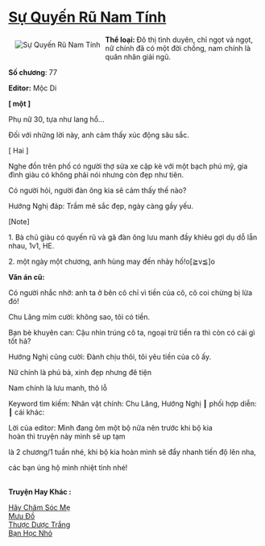<a href="https://utruyen.com/truyen/su-quyen-ru-nam-tinh/19052/" title="Sự Quyến Rũ Nam Tính"><h1>Sự Quyến Rũ Nam Tính</h1></a><div style="display:table"><img align="right" style="float: left; padding: 10px;" src="https://utruyen.com/images/story/200x260/su-quyen-ru-nam-tinh.jpg" alt="Sự Quyến Rũ Nam Tính"><b>Thể loại: </b>Đô thị tình duyên, chỉ ngọt và ngọt, nữ chính đã có một đời chồng, nam chính là quân nhân giải ngũ.<p></p><b>Số chương</b>: 77<p></p><b>Editor:</b> Mộc Di<p></p><b>[ một ]</b><p></p>Phụ nữ 30, tựa như lang hổ...<p></p>Đối với những lời này, anh cảm thấy xúc động sâu sắc.<p></p>[ Hai ]<p></p>Nghe đồn trên phố có người thợ sửa xe cặp kè với một bạch phú mỹ, gia đình giàu có không phải nói nhưng còn đẹp như tiên.<p></p>Có người hỏi, người đàn ông kia sẽ cảm thấy thế nào?<p></p>Hướng Nghị đáp: Trầm mê sắc đẹp, ngày càng gầy yếu.<p></p>[Note]<p></p>1. Bà chủ giàu có quyến rũ và gã đàn ông lưu manh đầy khiêu gợi dụ dỗ lẫn nhau, 1v1, HE.<p></p>2. một ngày một chương, anh hùng may đến nhảy hố!o[≧v≦]o<p></p><b>Văn án cũ:</b><p></p>Có người nhắc nhở: anh ta ở bên cô chỉ vì tiền của cô, cô coi chừng bị lừa đó!<p></p>Chu Lăng mỉm cười: không sao, tôi có tiền.<p></p>Bạn bè khuyên can: Cậu nhìn trúng cô ta, ngoại trừ tiền ra thì còn có cái gì tốt hả?<p></p>Hướng Nghị cũng cười: Đành chịu thôi, tôi yêu tiền của cô ấy.<p></p>Nữ chính là phú bà, xinh đẹp nhưng đê tiện<p></p>Nam chính là lưu manh, thô lỗ<p></p>Keyword tìm kiếm: Nhân vật chính: Chu Lăng, Hướng Nghị ┃ phối hợp diễn: ┃ cái khác:<p></p>Lời của editor: Mình đang ôm một bộ nữa nên trước khi bộ kia hoàn thì truyện này mình sẽ up tạm<p></p>là 2 chương/1 tuần nhé, khi bộ kia hoàn mình sẽ đẩy nhanh tiến độ lên nha,<p></p>các bạn ủng hộ mình nhiệt tình nhé! </div><p><br><b>Truyện Hay Khác :</b></p><a href="https://utruyen.com/truyen/hay-cham-soc-me/20439/" alt="Hãy Chăm Sóc Mẹ">Hãy Chăm Sóc Mẹ</a><br/><a href="https://github.com/quanluxury/ngontinhhot/tree/master/truyenhay/19500/" alt="Mưu Đồ">Mưu Đồ</a><br/><a href="https://github.com/quanluxury/ngontinhhot/tree/master/truyenhay/19213/" alt="Thược Dược Trắng">Thược Dược Trắng</a><br/><a href="https://github.com/quanluxury/ngontinhhot/tree/master/truyenhay/19301/" alt="Bạn Học Nhỏ">Bạn Học Nhỏ</a><br/>